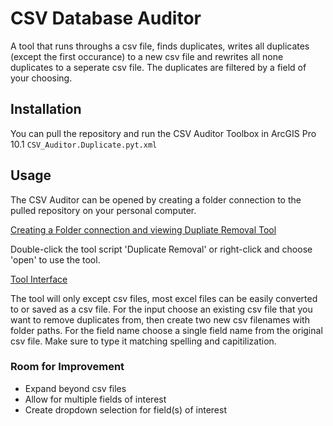 # CSV Database Auditor

A tool that runs throughs a csv file, finds duplicates, writes all duplicates (except the first occurance) to a new csv file and rewrites all none duplicates to a seperate csv file. The duplicates are filtered by a field of your choosing. 

## Installation
You can pull the repository and run the CSV Auditor Toolbox in ArcGIS Pro 10.1 `CSV_Auditor.Duplicate.pyt.xml`

## Usage
The CSV Auditor can be opened by creating a folder connection to the pulled repository on your personal computer.

[Creating a Folder connection and viewing Dupliate Removal Tool](https://github.com/catschooley/CSV-Database-Auditor/blob/master/Screenshots/Pictures_2.png)

Double-click the tool script 'Duplicate Removal' or right-click and choose 'open' to use the tool. 

[Tool Interface](https://github.com/catschooley/CSV-Database-Auditor/blob/master/Screenshots/Pictures_1.png)

The tool will only except csv files, most excel files can be easily converted to or saved as a csv file. For the input choose an existing csv file that you want to remove duplicates from, then create two new csv filenames with folder paths. For the field name choose a single field name from the original csv file. Make sure to type it matching spelling and capitilization. 

### Room for Improvement
* Expand beyond csv files
* Allow for multiple fields of interest
* Create dropdown selection for field(s) of interest


